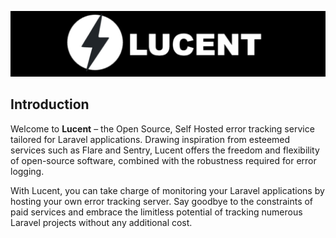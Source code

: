 <div align="center">
  
![Lucent](lucent-dark.png)

</div>

## Introduction

Welcome to **Lucent** – the Open Source, Self Hosted error tracking service tailored for Laravel applications. Drawing inspiration from esteemed services such as Flare and Sentry, Lucent offers the freedom and flexibility of open-source software, combined with the robustness required for error logging.

With Lucent, you can take charge of monitoring your Laravel applications by hosting your own error tracking server. Say goodbye to the constraints of paid services and embrace the limitless potential of tracking numerous Laravel projects without any additional cost.

